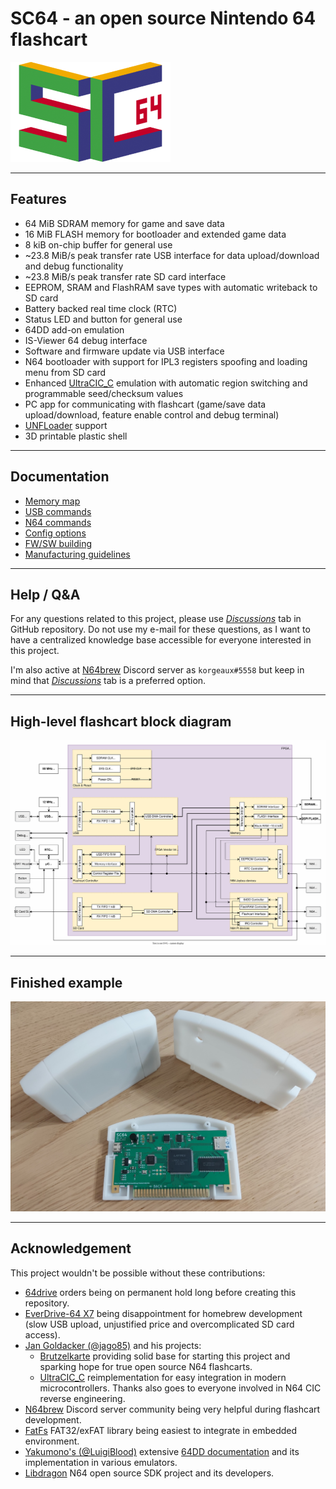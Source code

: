 # SC64 - an open source Nintendo 64 flashcart

[<img src="assets/sc64_logo_256_160.png" />](assets/sc64_logo_256_160.png)

---

## Features
 - 64 MiB SDRAM memory for game and save data
 - 16 MiB FLASH memory for bootloader and extended game data
 - 8 kiB on-chip buffer for general use
 - ~23.8 MiB/s peak transfer rate USB interface for data upload/download and debug functionality
 - ~23.8 MiB/s peak transfer rate SD card interface
 - EEPROM, SRAM and FlashRAM save types with automatic writeback to SD card
 - Battery backed real time clock (RTC)
 - Status LED and button for general use
 - 64DD add-on emulation
 - IS-Viewer 64 debug interface
 - Software and firmware update via USB interface
 - N64 bootloader with support for IPL3 registers spoofing and loading menu from SD card
 - Enhanced [UltraCIC_C](https://github.com/jago85/UltraCIC_C) emulation with automatic region switching and programmable seed/checksum values
 - PC app for communicating with flashcart (game/save data upload/download, feature enable control and debug terminal)
 - [UNFLoader](https://github.com/buu342/N64-UNFLoader) support
 - 3D printable plastic shell

---

## Documentation

- [Memory map](./docs/01_memory_map.md)
- [USB commands](./docs/02_usb_commands.md)
- [N64 commands](./docs/03_n64_commands.md)
- [Config options](./docs/04_config_options.md)
- [FW/SW building](./docs/05_fw_sw_building.md)
- [Manufacturing guidelines](./docs/06_manufacturing_guidelines.md)

---

## Help / Q&A

For any questions related to this project, please use [*Discussions*](https://github.com/Polprzewodnikowy/SummerCollection/discussions) tab in GitHub repository.
Do not use my e-mail for these questions, as I want to have a centralized knowledge base accessible for everyone interested in this project.

I'm also active at [N64brew](https://discord.gg/WqFgNWf) Discord server as `korgeaux#5558` but keep in mind that [*Discussions*](https://github.com/Polprzewodnikowy/SummerCollection/discussions) tab is a preferred option.

---

## High-level flashcart block diagram

[<img src="assets/sc64_block_diagram.svg" alt="SC64 block diagram" width="800" />](assets/sc64_block_diagram.svg)

---

## Finished example

[<img src="assets/sc64_finished_example.jpg" alt="SC64 finished example" width="800" />](assets/sc64_finished_example.jpg)

---

## Acknowledgement

This project wouldn't be possible without these contributions:

- [64drive](https://64drive.retroactive.be) orders being on permanent hold long before creating this repository.
- [EverDrive-64 X7](https://krikzz.com/our-products/cartridges/ed64x7.html) being disappointment for homebrew development (slow USB upload, unjustified price and overcomplicated SD card access).
- [Jan Goldacker (@jago85)](https://github.com/jago85) and his projects:
  - [Brutzelkarte](https://github.com/jago85/Brutzelkarte_FPGA) providing solid base for starting this project and sparking hope for true open source N64 flashcarts.
  - [UltraCIC_C](https://github.com/jago85/UltraCIC_C) reimplementation for easy integration in modern microcontrollers. Thanks also goes to everyone involved in N64 CIC reverse engineering.
- [N64brew](https://discord.gg/WqFgNWf) Discord server community being very helpful during flashcart development.
- [FatFs](http://elm-chan.org/fsw/ff/00index_e.html) FAT32/exFAT library being easiest to integrate in embedded environment.
- [Yakumono's (@LuigiBlood)](https://twitter.com/LuigiBlood) extensive [64DD documentation](https://github.com/LuigiBlood/64dd/wiki) and its implementation in various emulators.
- [Libdragon](https://github.com/DragonMinded/libdragon) N64 open source SDK project and its developers.
